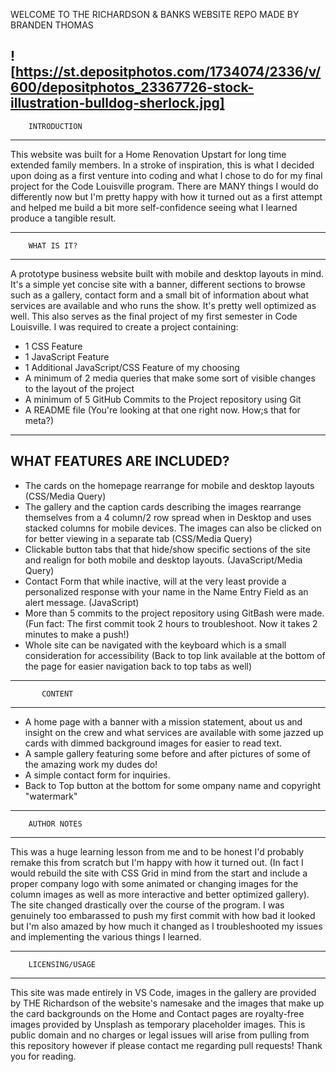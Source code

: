 WELCOME TO THE RICHARDSON & BANKS WEBSITE REPO 
MADE BY BRANDEN THOMAS

![https://st.depositphotos.com/1734074/2336/v/600/depositphotos_23367726-stock-illustration-bulldog-sherlock.jpg]
------------------------------
        INTRODUCTION
------------------------------

This website was built for a Home Renovation Upstart for long time extended family members. 
In a stroke of inspiration, this is what I decided upon doing as a first venture into coding and what I chose to do for my final project for the Code Louisville program.
There are MANY things I would do differently now but I'm pretty happy with how it turned out as a first attempt and helped me build a bit more self-confidence seeing what I
learned produce a tangible result.

------------------------------
        WHAT IS IT?
------------------------------

A prototype business website built with mobile and desktop layouts in mind. It's a simple yet concise site with a banner, different sections to browse such as a gallery, contact
form and a small bit of information about what services are available and who runs the show. It's pretty well optimized as well.
This also serves as the final project of my first semester in Code Louisville. I was required to create a project containing:

- 1 CSS Feature
- 1 JavaScript Feature
- 1 Additional JavaScript/CSS Feature of my choosing
- A minimum of 2 media queries that make some sort of visible changes to the layout of the project
- A minimum of 5 GitHub Commits to the Project repository using Git
- A README file (You're looking at that one right now. How;s that for meta?)

------------------------------
  WHAT FEATURES ARE INCLUDED?
------------------------------

- The cards on the homepage rearrange for mobile and desktop layouts (CSS/Media Query)
- The gallery and the caption cards describing the images rearrange themselves from a 4 column/2 row spread when in Desktop and uses stacked columns for mobile devices.
  The images can also be clicked on for better viewing in a separate tab (CSS/Media Query)
- Clickable button tabs that that hide/show specific sections of the site and realign for both mobile and desktop layouts. (JavaScript/Media Query)
- Contact Form that while inactive, will at the very least provide a personalized response with your name in the Name Entry Field as an alert message. (JavaScript)
- More than 5 commits to the project repository using GitBash were made. (Fun fact: The first commit took 2 hours to troubleshoot. Now it takes 2 minutes to make a push!)
- Whole site can be navigated with the keyboard which is a small consideration for accessibility 
  (Back to top link available at the bottom of the page for easier navigation back to top tabs as well)

------------------------------
           CONTENT
------------------------------

- A home page with a banner with a mission statement, about us and insight on the crew and what services are available with some jazzed up cards with dimmed background images
for easier to read text. 
- A sample gallery featuring some before and after pictures of some of the amazing work my dudes do!
- A simple contact form for inquiries.
- Back to Top button at the bottom for some ompany name and copyright "watermark" 

-------------------------------
        AUTHOR NOTES
-------------------------------

This was a huge learning lesson from me and to be honest I'd probably remake this from scratch but I'm happy with how it turned out.
(In fact I would rebuild the site with CSS Grid in mind from the start and include a proper company logo with some animated or 
changing images for the column images as well as more interactive and better optimized gallery).
The site changed drastically over the course of the program. I was genuinely too embarassed to push my first commit with how bad it looked but I'm also amazed by how much
it changed as I troubleshooted my issues and implementing the various things I learned.

-------------------------------
        LICENSING/USAGE
-------------------------------

This site was made entirely in VS Code, images in the gallery are provided by THE Richardson of the website's namesake and the images that make up the card backgrounds on the Home and Contact pages are royalty-free images provided by Unsplash as temporary placeholder images. 
This is public domain and no charges or legal issues will arise from pulling from this repository however if please contact me regarding pull requests! Thank you for reading.
